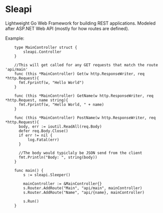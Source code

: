 Sleapi
======

Lightweight Go Web Framework for building REST applications.  Modeled after ASP.NET Web API (mostly for how routes are defined).

Example:

		type MainController struct {
			sleapi.Controller
		}
		
		//This will get called for any GET requests that match the route 'api/main'
		func (this *MainController) Get(w http.ResponseWriter, req *http.Request){
		  fmt.Fprintf(w, "Hello World")
		}
		
		func (this *MainController) GetName(w http.ResponseWriter, req *http.Request, name string){
		  fmt.Fprintf(w, "Hello World, " + name)
		}
		
		func (this *MainController) PostName(w http.ResponseWriter, req *http.Request){
		  body, err := ioutil.ReadAll(req.Body)
		  defer req.Body.Close()
		  if err != nil {
		      log.Fatal(err)
		  }
		
		  //The body would typiclaly be JSON send from the client
		  fmt.Println("Body: ", string(body))
		}
		
		func main() {
			s := sleapi.Sleeper()
		
			mainController := &MainController{}
			s.Router.AddRoute("Main", "api/main", mainController)
			s.Router.AddRoute("Name", "api/{name}, mainController)
		
			s.Run()
		}

